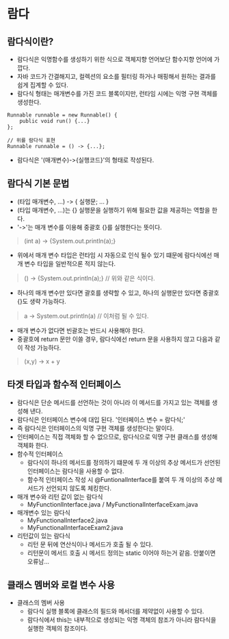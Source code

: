 # 람다
## 람다식이란?
  - 람다식은 익명함수를 생성하기 위한 식으로 객체지향 언어보단 함수지향 언어에 가깝다.
  - 자바 코드가 간결해지고, 컬렉션의 요소를 필터링 하거나 매핑해서 원하는 결과를 쉽게 집계할 수 있다. 
  - 람다식 형태는 매개변수를 가진 코드 블록이지만, 런타임 시에는 익명 구현 객체를 생성한다. 
  > 
    Runnable runnable = new Runnable() { 
        public void run() {...} 
    };
    
    // 위를 람다식 표현
    Runnable runnable = () -> {...};
    
  - 람다식은 '(매개변수)->{실행코드}'의 형태로 작성된다. 
  
## 람다식 기본 문법
  - (타입 매개변수, ...) -> { 실행문; ... }
  - (타입 매개변수, ...)는 {} 실행문을 실행하기 위해 필요한 값을 제공하는 역할을 한다.
  - '->'는 매개 변수를 이용해 중괄호 {}를 실행한다는 뜻이다.
  > (int a) -> {System.out.println(a);} 
  - 위에서  매개 변수 타입은 런타임 시 자동으로 인식 될수 있기 떄문에 람다식에선 매개 변수 타입을 일반적으론 적지 않는다. 
  > () -> {System.out.println(a);}  // 위와 같은 식이다.
  - 하나의 매개 변수만 있다면 괄호를 생략할 수 있고, 하나의 실행문만 있다면 중괄호{}도 생략 가능하다.
  > a -> System.out.println(a)  // 이처럼 될 수 있다.
  - 매개 변수가 없다면 빈괄호는 반드시 사용해야 한다.
  - 중괄호에 return 문만 이쓸 경우, 람다식에선 return 문을 사용하지 않고 다음과 같이 작성 가능하다.
  > (x,y) -> x + y
  
## 타겟 타입과 함수적 인터페이스
  - 람다식은 단순 메서드를 선언하는 것이 아니라 이 메서드를 가지고 있는 객체를 생성해 낸다.
  - 람다식은 인터페이스 변수에 대입 된다. '인터페이스 변수 = 람다식;'
  - 즉 람다식은 인터페이스의 익명 구현 객체를 생성한다는 말이다. 
  - 인터페이스는 직접 객체화 할 수 없으므로, 람다식으로 익명 구현 클래스를 생성해 객체화 한다. 
  - 함수적 인터페이스
    - 람다식이 하나의 메서드를 정의하기 떄문에 두 개 이상의 추상 메서드가 선언된 인터페이스는 람다식을 사용할 수 없다. 
    - 함수적 인터페이스 작성 시 @FuntionalInterface를 붙여 두 개 이상의 추상 메서드가 선언되지 않도록 체킹한다.
  - 매개 변수와 리턴 값이 없는 람다식
    - MyFunctionlInterface.java / MyFunctionalInterfaceExam.java
  - 매개변수 있는 람다식
    - MyFunctionalInterface2.java
    - MyFunctionalInterfaceExam2.java
  - 리턴값이 있는 람다식
    - 리턴 문 뒤에 연산식이나 메서드가 호출 될 수 있다.
    - 리턴문이 메서드 호출 시 메서드 정의는 static  이어야 하는거 같음. 안붙이면 오류남...

## 클래스 멤버와 로컬 변수 사용
  - 클래스의 멤버 사용
    - 람다식 실행 블록에 클래스의 필드와 메서더를 제약없이 사용할 수 있다.
    - 람다식에서 this는 내부적으로 생성되는 익명 객체의 참조가 아니라 람다식을 실행한 객체의 참조이다. 
  
    